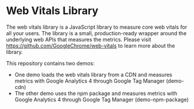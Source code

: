 # Web Vitals Library

The web vitals library is a JavaScript library to measure core web vitals for all your users. The library is a small, production-ready wrapper around the underlying web APIs that measures the metrics. Please visit https://github.com/GoogleChrome/web-vitals to learn more about the library.

This repository contains two demos:

- One demo loads the web vitals library from a CDN and measures metrics with Google Analytics 4 through Google Tag Manager (demo-cdn)
- The other demo uses the npm package and measures metrics with Google Analytics 4 through Google Tag Manager (demo-npm-package)